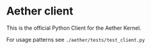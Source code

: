 # Aether client

This is the official Python Client for the Aether Kernel.

For usage patterns see `./aether/tests/test_client.py`
